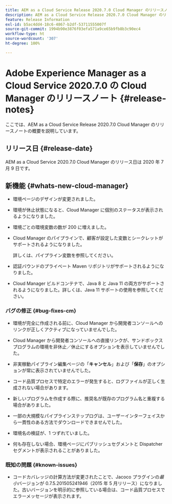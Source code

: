 ```yaml
---
title: AEM as a Cloud Service Release 2020.7.0 Cloud Manager のリリースノート
description: AEM as a Cloud Service Release 2020.7.0 Cloud Manager のリリースノート
feature: Release Information
exl-id: b5ac4dd4-18c6-4867-b2df-53711555007f
source-git-commit: 1994b90e3876f03efa571a9ce65b9fb8b3c90ec4
workflow-type: ht
source-wordcount: '307'
ht-degree: 100%

---
```


# Adobe Experience Manager as a Cloud Service 2020.7.0 の Cloud Manager のリリースノート {#release-notes}

ここでは、AEM as a Cloud Service Release 2020.7.0 Cloud Manager のリリースノートの概要を説明しています。

## リリース日 {#release-date}

AEM as a Cloud Service 2020.7.0 Cloud Manager のリリース日は 2020 年 7 月 9 日です。

## 新機能 {#whats-new-cloud-manager}

* 環境ページのデザインが変更されました。

* 環境が休止状態になると、Cloud Manager に個別のステータスが表示されるようになりました。

* 環境ごとの環境変数の数が 200 に増えました。

* Cloud Manager のパイプラインで、顧客が設定した変数とシークレットがサポートされるようになりました。

  詳しくは、パイプライン変数を参照してください。

* 認証バウンドのプライベート Maven リポジトリがサポートされるようになりました。

* Cloud Manager ビルドコンテナで、Java 8 と Java 11 の両方がサポートされるようになりました。詳しくは、Java 11 サポートの使用を参照してください。

### バグの修正 {#bug-fixes-cm}

* 環境が完全に作成される前に、Cloud Manager から開発者コンソールへのリンクが正しくアクティブになっていませんでした。

* Cloud Manager から開発者コンソールへの直接リンクが、サンドボックスプログラムの環境を非休止／休止にするオプションを表示していませんでした。

* 非実稼動パイプライン編集ページの「**キャンセル**」および「**保存**」のオプションが常に表示されていませんでした。

* コード品質プロセスで特定のエラーが発生すると、ログファイルが正しく生成されない場合があります。

* 新しいプログラムを作成する際に、推奨名が既存のプログラム名と重複する場合がありました。

* 一部の大規模なパイプラインステップログは、ユーザーインターフェイスから一貫性のある方法でダウンロードできませんでした。

* 環境名の検証が、1 つずれていました。

* 何も存在しない場合、環境ページにパブリッシュセグメントと Dispatcher セグメントが表示されることがありました。

### 既知の問題 {#known-issues}

* コードカバレッジの計算方法が変更されたことで、Jacoco プラグインの&#x200B;*最小*&#x200B;バージョンが 0.7.5.201505241946（2015 年 5 月リリース）になりました。古いバージョンを明示的に参照している場合は、コード品質プロセスでエラーメッセージが表示されます。
